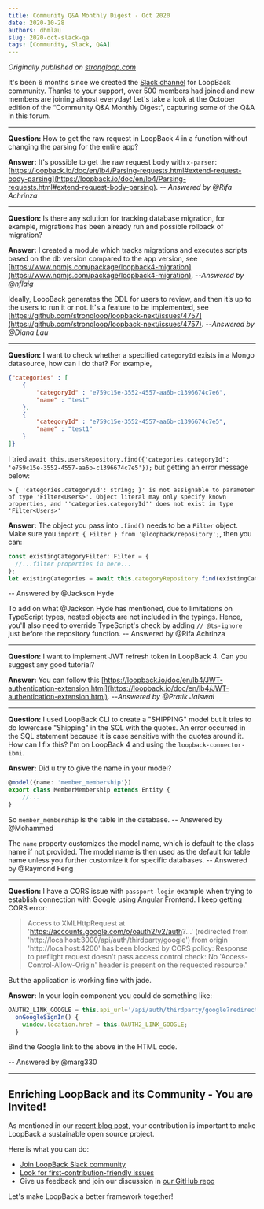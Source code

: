 ```yaml
---
title: Community Q&A Monthly Digest - Oct 2020
date: 2020-10-28
authors: dhmlau
slug: 2020-oct-slack-qa
tags: [Community, Slack, Q&A]
---
```


_Originally published on [strongloop.com](https://strongloop.com)_

It's been 6 months since we created the [Slack channel](https://join.slack.com/t/loopbackio/shared_invite/zt-8lbow73r-SKAKz61Vdao~_rGf91pcsw) for LoopBack community. Thanks to your support, over 500 members had joined and new members are joining almost everyday! Let's take a look at the October edition of the “Community Q&A Monthly Digest”, capturing some of the Q&A in this forum. 

<!--truncate-->

---

**Question:** How to get the raw request in LoopBack 4 in a function without changing the parsing for the entire app?

**Answer:** 
It's possible to get the raw request body with `x-parser`: [https://loopback.io/doc/en/lb4/Parsing-requests.html#extend-request-body-parsing](https://loopback.io/doc/en/lb4/Parsing-requests.html#extend-request-body-parsing). 
-- _Answered by @Rifa Achrinza_

--- 

**Question:** Is there any solution for tracking database migration, for example, migrations has been already run and possible rollback of migration? 

**Answer:**
I created a module which tracks migrations and executes scripts based on the db version compared to the app version, see [https://www.npmjs.com/package/loopback4-migration](https://www.npmjs.com/package/loopback4-migration). 
--_Answered by @nflaig_


Ideally, LoopBack generates the DDL for users to review, and then it’s up to the users to run it or not. It's a feature to be implemented, see [https://github.com/strongloop/loopback-next/issues/4757](https://github.com/strongloop/loopback-next/issues/4757).
--_Answered by @Diana Lau_


--- 

**Question:** I want to check whether a specified `categoryId` exists in a Mongo datasource, how can I do that? For example,

```json
{"categories" : [
    {
        "categoryId" : "e759c15e-3552-4557-aa6b-c1396674c7e6",
        "name" : "test"
    },
    {
        "categoryId" : "e759c15e-3552-4557-aa6b-c1396674c7e5",
        "name" : "test1"
    }
]}
```

I tried `await this.usersRepository.find({'categories.categoryId': 'e759c15e-3552-4557-aa6b-c1396674c7e5'});` but getting an error message below:
```
> { 'categories.categoryId': string; }' is not assignable to parameter of type 'Filter<Users>'. Object literal may only specify known properties, and ''categories.categoryId'' does not exist in type 'Filter<Users>'
```

**Answer:** 
The object you pass into `.find()` needs to be a `Filter` object. Make sure you `import { Filter } from '@loopback/repository';`, then you can: 
```ts
const existingCategoryFilter: Filter = {
  //...filter properties in here...
};
let existingCategories = await this.categoryRepository.find(existingCategoryFilter);
```
-- Answered by @Jackson Hyde

To add on what @Jackson Hyde has mentioned, due to limitations on TypeScript types, nested objects are not included in the typings. Hence, you'll also need to override TypeScript's check by adding `// @ts-ignore` just before the repository function.
-- Answered by @Rifa Achrinza

--- 

**Question:** I want to implement JWT refresh token in LoopBack 4. Can you suggest any good tutorial?

**Answer:** You can follow this [https://loopback.io/doc/en/lb4/JWT-authentication-extension.html](https://loopback.io/doc/en/lb4/JWT-authentication-extension.html). 
--_Answered by @Pratik Jaiswal_

--- 


**Question:** I used LoopBack CLI to create a "SHIPPING" model but it tries to do lowercase "Shipping" in the SQL with the quotes. An error occurred in the SQL statement because it is case sensitive with the quotes around it. How can I fix this? I'm on LoopBack 4 and using the `loopback-connector-ibmi`.

**Answer:**
Did u try to give the name in your model?
```ts
@model({name: 'member_membership'})
export class MemberMembership extends Entity {
    //...
}
```
So `member_membership` is the table in the database.
-- Answered by @Mohammed

The `name` property customizes the model name, which is default to the class name if not provided. The model name is then used as the default for table name unless you further customize it for specific databases.
-- Answered by @Raymond Feng


--- 
**Question:** I have a CORS issue with `passport-login` example when trying to establish connection with Google using Angular Frontend. I keep getting CORS error:
> Access to XMLHttpRequest at 'https://accounts.google.com/o/oauth2/v2/auth?...' (redirected from 'http://localhost:3000/api/auth/thirdparty/google') from origin 'http://localhost:4200' has been blocked by CORS policy: Response to preflight request doesn't pass access control check: No 'Access-Control-Allow-Origin' header is present on the requested resource."

But the application is working fine with jade.

**Answer:**
In your login component you could do something like:
```ts
OAUTH2_LINK_GOOGLE = this.api_url+'/api/auth/thirdparty/google?redirect_uri=' + this.redir_url
  onGoogleSignIn() {
    window.location.href = this.OAUTH2_LINK_GOOGLE;
  }
```
Bind the Google link to the above in the HTML code.

-- Answered by @marg330

---


## Enriching LoopBack and its Community - You are Invited!

As mentioned in our [recent blog post](https://strongloop.com/strongblog/2020-community-contribution/), your contribution is important to make LoopBack a sustainable open source project. 

Here is what you can do:
- [Join LoopBack Slack community](https://join.slack.com/t/loopbackio/shared_invite/zt-8lbow73r-SKAKz61Vdao~_rGf91pcsw)
- [Look for first-contribution-friendly issues](https://github.com/strongloop/loopback-next/issues?q=is%3Aissue+is%3Aopen+label%3A%22good+first+issue%22)
- Give us feedback and join our discussion in [our GitHub repo](https://github.com/strongloop/loopback-next)

Let's make LoopBack a better framework together!
